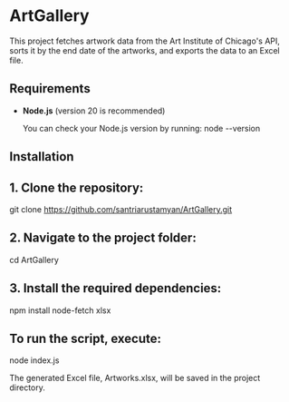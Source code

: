 # ArtGallery

This project fetches artwork data from the Art Institute of Chicago's API, sorts it by the end date of the artworks, and exports the data to an Excel file.

## Requirements

- **Node.js** (version 20 is recommended)

  You can check your Node.js version by running:
  node --version

## Installation

## 1. Clone the repository:
 git clone https://github.com/santriarustamyan/ArtGallery.git

## 2. Navigate to the project folder:
 cd ArtGallery

## 3. Install the required dependencies:
 npm install node-fetch xlsx


## To run the script, execute:
 node index.js


The generated Excel file, Artworks.xlsx, will be saved in the project directory.

